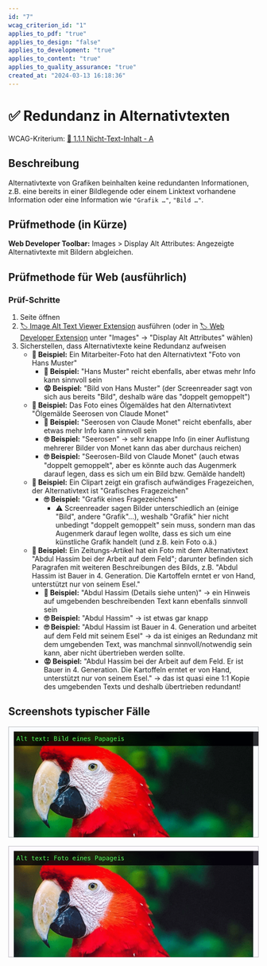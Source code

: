 ```yaml
---
id: "7"
wcag_criterion_id: "1"
applies_to_pdf: "true"
applies_to_design: "false"
applies_to_development: "true"
applies_to_content: "true"
applies_to_quality_assurance: "true"
created_at: "2024-03-13 16:18:36"
---
```


# ✅ Redundanz in Alternativtexten

WCAG-Kriterium: [📜 1.1.1 Nicht-Text-Inhalt - A](..)

## Beschreibung

Alternativtexte von Grafiken beinhalten keine redundanten Informationen, z.B. eine bereits in einer Bildlegende oder einem Linktext vorhandene Information oder eine Information wie `"Grafik …"`, `"Bild …"`.

## Prüfmethode (in Kürze)

**Web Developer Toolbar:** Images > Display Alt Attributes: Angezeigte Alternativtexte mit Bildern abgleichen.

## Prüfmethode für Web (ausführlich)

### Prüf-Schritte

1. Seite öffnen
1. [🏷️ Image Alt Text Viewer Extension](/de/tags/image-alt-text-viewer-extension) ausführen (oder in [🏷️ Web Developer Extension](/de/tags/web-developer-extension) unter "Images" → "Display Alt Attributes" wählen)
1. Sicherstellen, dass Alternativtexte keine Redundanz aufweisen
    - **🙂 Beispiel:** Ein Mitarbeiter-Foto hat den Alternativtext "Foto von Hans Muster"
        - **🙂 Beispiel:** "Hans Muster" reicht ebenfalls, aber etwas mehr Info kann sinnvoll sein
        - **😡 Beispiel:** "Bild von Hans Muster" (der Screenreader sagt von sich aus bereits "Bild", deshalb wäre das "doppelt gemoppelt")
    - **🙂 Beispiel:** Das Foto eines Ölgemäldes hat den Alternativtext "Ölgemälde Seerosen von Claude Monet"
        - **🙂 Beispiel:** "Seerosen von Claude Monet" reicht ebenfalls, aber etwas mehr Info kann sinnvoll sein
        - **🙄 Beispiel:** "Seerosen" → sehr knappe Info (in einer Auflistung mehrerer Bilder von Monet kann das aber durchaus reichen)
        - **🙄 Beispiel:** "Seerosen-Bild von Claude Monet" (auch etwas "doppelt gemoppelt", aber es könnte auch das Augenmerk darauf legen, dass es sich um ein Bild bzw. Gemälde handelt)
    - **🙂 Beispiel:** Ein Clipart zeigt ein grafisch aufwändiges Fragezeichen, der Alternativtext ist "Grafisches Fragezeichen"
        - **🙄 Beispiel:** "Grafik eines Fragezeichens"
            - ⚠️ Screenreader sagen Bilder unterschiedlich an (einige "Bild", andere "Grafik"...), weshalb "Grafik" hier nicht unbedingt "doppelt gemoppelt" sein muss, sondern man das Augenmerk darauf legen wollte, dass es sich um eine künstliche Grafik handelt (und z.B. kein Foto o.ä.)
    - **🙂 Beispiel:** Ein Zeitungs-Artikel hat ein Foto mit dem Alternativtext "Abdul Hassim bei der Arbeit auf dem Feld"; darunter befinden sich Paragrafen mit weiteren Beschreibungen des Bilds, z.B. "Abdul Hassim ist Bauer in 4. Generation. Die Kartoffeln erntet er von Hand, unterstützt nur von seinem Esel."
        - **🙂 Beispiel:** "Abdul Hassim (Details siehe unten)" → ein Hinweis auf umgebenden beschreibenden Text kann ebenfalls sinnvoll sein
        - **🙄 Beispiel:** "Abdul Hassim" → ist etwas gar knapp
        - **🙄 Beispiel:** "Abdul Hassim ist Bauer in 4. Generation und arbeitet auf dem Feld mit seinem Esel" → da ist einiges an Redundanz mit dem umgebenden Text, was manchmal sinnvoll/notwendig sein kann, aber nicht übertrieben werden sollte.
        - **😡 Beispiel:** "Abdul Hassim bei der Arbeit auf dem Feld. Er ist Bauer in 4. Generation. Die Kartoffeln erntet er von Hand, unterstützt nur von seinem Esel." → das ist quasi eine 1:1 Kopie des umgebenden Texts und deshalb übertrieben redundant!

## Screenshots typischer Fälle

![Bild eines Papageis ("Bild" ist unnötig)](images/bild-eines-papageis.png)

![Foto eines Papageis ("Foto" kann sinnvoll sein - es könnte sich schliesslich auch um ein Ölgemälde handeln)](images/foto-eines-papageis.png)